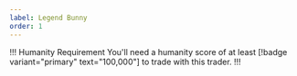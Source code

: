 ```yaml
---
label: Legend Bunny
order: 1
---
```

!!! Humanity Requirement
You'll need a humanity score of at least [!badge variant="primary" text="100,000"] to trade with this trader.
!!!
